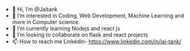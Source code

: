 - 👋 Hi, I’m @Jaitank
- 👀 I’m interested in Coding, Web Development, Machine Learning and more in Computer science.
- 🌱 I’m currently learning Nodejs and react js
- 💞️ I’m looking to collaborate on flask and react projects
- 📫 How to reach me LinkedIn- https://www.linkedin.com/in/jai-tank/

<!---
Jaitank/Jaitank is a ✨ special ✨ repository because its `README.md` (this file) appears on your GitHub profile.
You can click the Preview link to take a look at your changes.
--->
